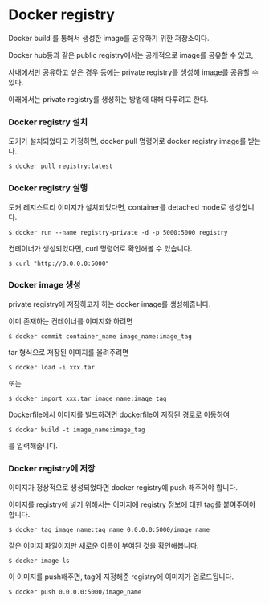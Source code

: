 # Docker registry

Docker build 를 통해서 생성한 image를 공유하기 위한 저장소이다.   

Docker hub등과 같은 public registry에서는 공개적으로 image를 공유할 수 있고,     

사내에서만 공유하고 싶은 경우 등에는 private registry를 생성해 image를 공유할 수 있다.

아래에서는 private registry를 생성하는 방법에 대해 다루려고 한다.



### Docker registry 설치 

도커가 설치되었다고 가정하면, docker pull 명령어로 docker registry image를 받는다.

~~~
$ docker pull registry:latest
~~~

### Docker registry 실행

도커 레지스트리 이미지가 설치되었다면, container를 detached mode로 생성합니다.

~~~
$ docker run --name registry-private -d -p 5000:5000 registry
~~~

컨테이너가 생성되었다면, curl 명령어로 확인해볼 수 있습니다.

~~~
$ curl "http://0.0.0.0:5000"
~~~

### Docker image 생성

private registry에 저장하고자 하는 docker image를 생성해줍니다.

이미 존재하는 컨테이너를 이미지화 하려면

~~~
$ docker commit container_name image_name:image_tag
~~~

tar 형식으로 저장된 이미지를 올려주려면

~~~
$ docker load -i xxx.tar
~~~

또는

~~~
$ docker import xxx.tar image_name:image_tag
~~~

Dockerfile에서 이미지를 빌드하려면 dockerfile이 저장된 경로로 이동하여

~~~
$ docker build -t image_name:image_tag
~~~

를 입력해줍니다.

### Docker registry에 저장

이미지가 정상적으로 생성되었다면 docker registry에 push 해주어야 합니다.

이미지를 registry에 넣기 위해서는 이미지에 registry 정보에 대한 tag를 붙여주어야 합니다.

~~~
$ docker tag image_name:tag_name 0.0.0.0:5000/image_name
~~~

같은 이미지 파일이지만 새로운 이름이 부여된 것을 확인해봅니다.

~~~
$ docker image ls
~~~

이 이미지를 push해주면, tag에 지정해준 registry에 이미지가 업로드됩니다.

~~~
$ docker push 0.0.0.0:5000/image_name
~~~




